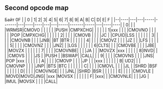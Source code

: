 ## Second opcode map

Байт 0F
|  |  0 |  1|  2|    3|      4|  5|   6|   7|  8|  9|    A|      B|    C|  D|   E|  F |
|--|----|---|---|-----|-------|---|----|----|---|---|-----|-------|-----|---|----|----|
| 0|    |   |   |WRMSR|CMOVO  |   |    |    |   |   |PUSH |CMPXCHG|     |   |    |    |
| 1|xxx |   |   |     |CMOVNO |   |    |    |   |   |POP  |CMPXCHG|     |   |    |    |
| 2|    |   |   |     |CMOVB  |   |    |    |JC |   |CPUID|LSS    |     |   |    |    |
| 3|    |   |   |     |CMOVNB |   |    |    |JNB|   |BT   |BTR    |     |   |    |    |
| 4|    |   |   |     |CMOVZ  |   |    |    |JZ |   |     |LFS    |     |   |    |    |
| 5|    |   |   |     |CMOVNZ |   |    |    |JNZ|   |     |LGS    |     |   |    |    |
| 6|CLTS|   |   |     |CMOVBE |   |    |    |JBE|   |     |MOVZX  |     |   |    |    |
| 7|    |   |   |     |CMOVNBE|   |    |    |JA |   |     |MOVZX  |xxx  |   |    |    |
| 8|INVD|   |   |     |CMOVS  |   |    |    |JS |   |PUSH |       |BSWAP|   |CALL|    |
| 9|    |   |   |     |CMOVNS |   |    |    |JNS|   |POP  |xxx    |     |   |    |    |
| A|    |   |   |     |CMOVP  |   |    |    |JP |   |     |xxx    |     |   |    |    |
| B| UD2|   |   |     |CMOVNP |   |    |    |JNP|   |BTS  |BTC    |     |   |    |    |
| C|    |   |   |     |CMOVL  |   |    |    |JL |   |SHRD |BSF    |     |   |    |    |
| D|    |   |   |     |CMOVNGE|   |    |    |JNL|   |SHRD |BSR    |     |   |    |    |
| E|    |   |   |     |CMOVLE |   |MOVD|MOVD|JNG|   |xxx  |MOVSX  |     |   |    |    |
| F|    |xxx|   |     |CMOVNLE|   |    |    |JG |   |IMUL |MOVSX  |     |   |    |CALL|
